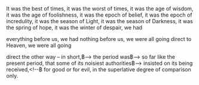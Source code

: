 It was the<!--฿ Comment 1 ฿--> best of times,<!--฿ Comment 2 ฿--> it was the worst of times, it was the age of wisdom, it was the age of
foolishness,<!--฿ Comment 3 ฿--> it<!--฿ Comment 4 ฿--><!--฿ Comment 5 ฿--> was the epoch of belief, it was the epoch of incredulity, it was the season of Light,<!--฿ Comment 6 ฿-->
it was<!--฿ Comment 7 ฿--> the season<!--฿ Comment 8 ฿--> of Darkness, it <!--฿ Comment 9 ฿-->was<!--฿ Comment 10 ฿--> the spring of hope, it was the winter of despair, we had
<!--฿ Comment 11 ฿-->everything before us, we had nothing<!--฿ Comment 12 ฿--> before us, we were all going direct to Heaven, we were all going
direct the other way – in short,฿--> the period was฿--> so far like the present period, that some of its
noisiest authorities฿--> insisted on its being received,<!--฿ for good or for evil, in the superlative degree
of comparison only.
